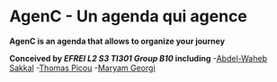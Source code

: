 # AgenC - Un agenda qui agence

**AgenC is an agenda that allows to organize your journey**


**Conceived by *EFREI L2 S3 TI301 Group B10* including**
-[Abdel-Waheb Sakkal](https://github.com/L4KK4S)
-[Thomas Picou](https://github.com/thmspi)
-[Maryam Georgi](https://github.com/MaryamGeorgi)
    

